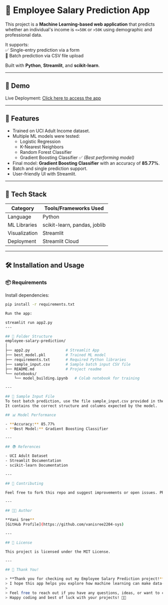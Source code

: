 # 🧠 Employee Salary Prediction App

This project is a **Machine Learning-based web application** that predicts whether an individual's income is `<=50K` or `>50K` using demographic and professional data.

It supports:  
✅ Single-entry prediction via a form  
📂 Batch prediction via CSV file upload  

Built with **Python**, **Streamlit**, and **scikit-learn**.

---

## 🚀 Demo  
Live Deployment: [Click here to access the app](https://employee-salary-prediction-yagq4bbmmov5ut8w7egc56.streamlit.app/)

---

## 📌 Features

- Trained on UCI Adult Income dataset.  
- Multiple ML models were tested:  
  - Logistic Regression  
  - K-Nearest Neighbors  
  - Random Forest Classifier  
  - Gradient Boosting Classifier ✅ *(Best performing model)*  
- Final model: **Gradient Boosting Classifier** with an accuracy of **85.77%**.  
- Batch and single prediction support.  
- User-friendly UI with Streamlit.

---

## 🧠 Tech Stack

| Category       | Tools/Frameworks Used               |
| -------------- | --------------------------------- |
| Language       | Python                            |
| ML Libraries   | scikit-learn, pandas, joblib      |
| Visualization  | Streamlit                        |
| Deployment     | Streamlit Cloud                  |

---

## 🛠️ Installation and Usage

### 📦 Requirements

Install dependencies:

```bash
pip install -r requirements.txt

Run the app:

streamlit run app2.py
---

## 📂 Folder Structure
employee-salary-prediction/
│
├── app2.py                # Streamlit App
├── best_model.pkl         # Trained ML model
├── requirements.txt       # Required Python libraries
├── sample_input.csv       # Sample batch input CSV file
├── README.md              # Project readme
└── notebooks/
    └── model_building.ipynb   # Colab notebook for training

---

## 📄 Sample Input File
To test batch prediction, use the file sample_input.csv provided in the repo.
It contains the correct structure and columns expected by the model.

## 📊 Model Performance

- **Accuracy:** 85.77%  
- **Best Model:** Gradient Boosting Classifier

---

## 📚 References

- UCI Adult Dataset  
- Streamlit Documentation  
- scikit-learn Documentation  

---

## 🤝 Contributing

Feel free to fork this repo and suggest improvements or open issues. PRs are welcome!

---

## 🧑‍💻 Author

**Vani Sree**  
[GitHub Profile](https://github.com/vanisree2204-sys)

---

## 📌 License

This project is licensed under the MIT License.

---

## 🎉 Thank You!

> **Thank you for checking out my Employee Salary Prediction project!**  
> I hope this app helps you explore how machine learning can make data-driven decisions easier and more accessible.  
>  
> Feel free to reach out if you have any questions, ideas, or want to collaborate.  
> Happy coding and best of luck with your projects! 🚀😊

